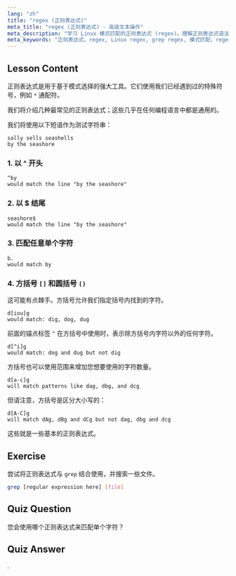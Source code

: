 ```yaml
---
lang: "zh"
title: "regex (正则表达式)"
meta_title: "regex (正则表达式) - 高级文本操作"
meta_description: "学习 Linux 模式匹配的正则表达式 (regex)。理解正则表达式语法，如 ^、$、. 和 []，用于文本操作。提高您的 grep 技能！"
meta_keywords: "正则表达式，regex, Linux regex, grep regex, 模式匹配，regex 教程，Linux 命令，初学者"
---
```


## Lesson Content

正则表达式是用于基于模式选择的强大工具。它们使用我们已经遇到过的特殊符号，例如 `*` 通配符。

我们将介绍几种最常见的正则表达式；这些几乎在任何编程语言中都是通用的。

我们将使用以下短语作为测试字符串：

```plaintext
sally sells seashells
by the seashore
```

### 1. 以 ^ 开头

```plaintext
^by
would match the line "by the seashore"
```

### 2. 以 $ 结尾

```plaintext
seashore$
would match the line "by the seashore"
```

### 3. 匹配任意单个字符

```plaintext
b.
would match by
```

### 4. 方括号 `[]` 和圆括号 `()`

这可能有点棘手。方括号允许我们指定括号内找到的字符。

```plaintext
d[iou]g
would match: dig, dog, dug
```

前面的锚点标签 `^` 在方括号中使用时，表示除方括号内字符以外的任何字符。

```plaintext
d[^i]g
would match: dog and dug but not dig
```

方括号也可以使用范围来增加您想要使用的字符数量。

```plaintext
d[a-c]g
will match patterns like dag, dbg, and dcg
```

但请注意，方括号是区分大小写的：

```plaintext
d[A-C]g
will match dAg, dBg and dCg but not dag, dbg and dcg
```

这些就是一些基本的正则表达式。

## Exercise

尝试将正则表达式与 `grep` 结合使用，并搜索一些文件。

```bash
grep [regular expression here] [file]
```

## Quiz Question

您会使用哪个正则表达式来匹配单个字符？

## Quiz Answer

.
